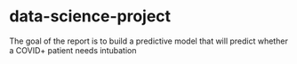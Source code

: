 # data-science-project
 The goal of the report is to build a predictive model that will predict whether a COVID+ patient needs intubation
